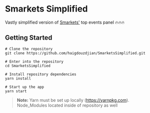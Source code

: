 # Smarkets Simplified

Vastly simplified version of [Smarkets'](https://smarkets.com/) top events panel :fire::fire::fire:

## Getting Started

```shell
# Clone the repository
git clone https://github.com/haigdouzdjian/SmarketsSimplified.git

# Enter into the repository
cd SmarketsSimplified

# Install repository dependencies
yarn install

# Start up the app
yarn start
```

> **Note:** Yarn must be set up locally (https://yarnpkg.com). Node_Modules located inside of repository as well
